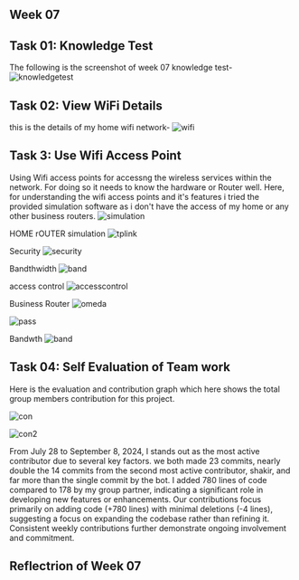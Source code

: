 ## Week 07

## Task 01: Knowledge Test
The following is the screenshot of week 07 knowledge test-
![knowledgetest](./images/knowledgetest_week07.png)



## Task 02: View WiFi Details

this is the details of my home wifi network-
![wifi](./images/wifidetails.PNG)


## Task 3: Use Wifi Access Point

Using Wifi access points for accessng the wireless services within the network. For doing so it needs to know the hardware or Router well. Here, for understanding the wifi access points and it's features i tried the provided simulation software as i don't have the access of my home or any other business routers.
![simulation](./images/simulationtplink.png)

HOME rOUTER simulation
![tplink](./images/tplink_ax111router.png)

Security
![security](./images/passtplink.png)

Bandthwidth
![band](./images/bandtwith.png)

access control
![accesscontrol](./images/accesscontrol.png)

Business Router
![omeda](./images/omeda.png)

![pass](./images/passbusiness.png)

Bandwth
![band](./images/businessband.png)




## Task 04: Self Evaluation of Team work

Here is the evaluation and contribution graph which here shows the total group members contribution for this project.

![con](./images/contribution1.PNG)

![con2](./images/contributor2.PNG)


From July 28 to September 8, 2024, I stands out as the most active contributor due to several key factors. we both made 23 commits, nearly double the 14 commits from the second most active contributor, shakir, and far more than the single commit by the bot. I added 780 lines of code compared to 178 by my group partner, indicating a significant role in developing new features or enhancements. Our contributions focus primarily on adding code (+780 lines) with minimal deletions (-4 lines), suggesting a focus on expanding the codebase rather than refining it. Consistent weekly contributions further demonstrate ongoing involvement and commitment.



## Reflectrion of Week 07
